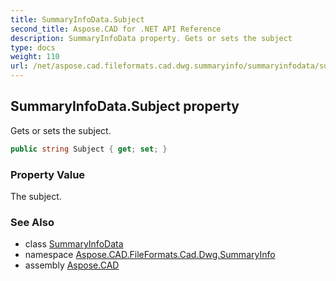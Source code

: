 ```yaml
---
title: SummaryInfoData.Subject
second_title: Aspose.CAD for .NET API Reference
description: SummaryInfoData property. Gets or sets the subject
type: docs
weight: 110
url: /net/aspose.cad.fileformats.cad.dwg.summaryinfo/summaryinfodata/subject/
---
```

## SummaryInfoData.Subject property

Gets or sets the subject.

```csharp
public string Subject { get; set; }
```

### Property Value

The subject.

### See Also

* class [SummaryInfoData](../)
* namespace [Aspose.CAD.FileFormats.Cad.Dwg.SummaryInfo](../../../aspose.cad.fileformats.cad.dwg.summaryinfo/)
* assembly [Aspose.CAD](../../../)


